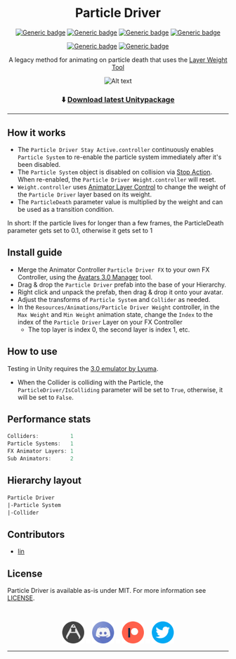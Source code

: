 <div align="center">

# Particle Driver

[![Generic badge](https://img.shields.io/github/downloads/VRLabs/Particle-Driver/total?label=Downloads)](https://github.com/VRLabs/Particle-Driver/releases/latest)
[![Generic badge](https://img.shields.io/badge/License-MIT-informational.svg)](https://github.com/VRLabs/Particle-Driver/blob/main/LICENSE)
[![Generic badge](https://img.shields.io/badge/Unity-2019.4.31f1-lightblue.svg)](https://unity3d.com/unity/whats-new/2019.4.31)
[![Generic badge](https://img.shields.io/badge/SDK-AvatarSDK3-lightblue.svg)](https://vrchat.com/home/download)

[![Generic badge](https://img.shields.io/discord/706913824607043605?color=%237289da&label=DISCORD&logo=Discord&style=for-the-badge)](https://discord.vrlabs.dev/)
[![Generic badge](https://img.shields.io/endpoint.svg?url=https%3A%2F%2Fshieldsio-patreon.vercel.app%2Fapi%3Fusername%3Dvrlabs%26type%3Dpatrons&style=for-the-badge)](https://patreon.vrlabs.dev/)

A legacy method for animating on particle death that uses the [Layer Weight Tool](https://github.com/VRLabs/Layer-Weight-Tool)

![Alt text]()

### ⬇️ [Download latest Unitypackage](https://github.com/VRLabs/Particle-Driver/releases/latest)

<!-- 
### 📦 [Add to VRChat Creator Companion]() -->

</div>

---

## How it works

* The ``Particle Driver Stay Active.controller`` continuously enables ``Particle System`` to re-enable the particle system immediately after it's been disabled.
* The ``Particle System`` object is disabled on collision via [Stop Action](https://docs.unity3d.com/ScriptReference/ParticleSystemStopAction.html). When re-enabled, the ``Particle Driver Weight.controller`` will reset.
* ``Weight.controller`` uses [Animator Layer Control](https://docs.vrchat.com/docs/state-behaviors) to change the weight of the ``Particle Driver`` layer based on its weight.
* The ``ParticleDeath`` parameter value is multiplied by the weight and can be used as a transition condition.

In short: If the particle lives for longer than a few frames, the ParticleDeath parameter gets set to 0.1, otherwise it gets set to 1

## Install guide

* Merge the Animator Controller ``Particle Driver FX`` to your own FX Controller, using the [Avatars 3.0 Manager](https://github.com/VRLabs/Avatars-3.0-Manager) tool.
* Drag & drop the ``Particle Driver`` prefab into the base of your Hierarchy.
* Right click and unpack the prefab, then drag & drop it onto your avatar.
* Adjust the transforms of ``Particle System`` and ``Collider`` as needed.
* In the ``Resources/Animations/Particle Driver Weight`` controller, in the ``Max Weight`` and ``Min Weight`` animation state, change the ``Index`` to the index of the ``Particle Driver`` Layer on your FX Controller
  * The top layer is index 0, the second layer is index 1, etc.

## How to use

Testing in Unity requires the [3.0 emulator by Lyuma](https://github.com/lyuma/Av3Emulator).

* When the Collider is colliding with the Particle, the ``ParticleDriver/IsColliding`` parameter will be set to ``True``, otherwise, it will be set to ``False``.

## Performance stats

```c++
Colliders:          1
Particle Systems:   1
FX Animator Layers: 1
Sub Animators:      2
```

## Hierarchy layout

```html
Particle Driver
|-Particle System
|-Collider
```

## Contributors

* [lin](https://github.com/oofdesu)

## License

Particle Driver is available as-is under MIT. For more information see [LICENSE](https://github.com/VRLabs/Particle-Driver/blob/main/LICENSE).

​

<div align="center">

[<img src="https://github.com/VRLabs/Resources/raw/main/Icons/VRLabs.png" width="50" height="50">](https://vrlabs.dev "VRLabs")
<img src="https://github.com/VRLabs/Resources/raw/main/Icons/Empty.png" width="10">
[<img src="https://github.com/VRLabs/Resources/raw/main/Icons/Discord.png" width="50" height="50">](https://discord.vrlabs.dev/ "VRLabs")
<img src="https://github.com/VRLabs/Resources/raw/main/Icons/Empty.png" width="10">
[<img src="https://github.com/VRLabs/Resources/raw/main/Icons/Patreon.png" width="50" height="50">](https://patreon.vrlabs.dev/ "VRLabs")
<img src="https://github.com/VRLabs/Resources/raw/main/Icons/Empty.png" width="10">
[<img src="https://github.com/VRLabs/Resources/raw/main/Icons/Twitter.png" width="50" height="50">](https://twitter.com/vrlabsdev "VRLabs")

</div>

---
